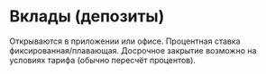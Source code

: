 # Вклады (депозиты)
Открываются в приложении или офисе. Процентная ставка фиксированная/плавающая.
Досрочное закрытие возможно на условиях тарифа (обычно пересчёт процентов).
